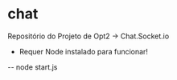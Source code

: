 # chat
Repositório do Projeto de Opt2 -> Chat.Socket.io

- Requer Node instalado para funcionar!

-- node start.js


